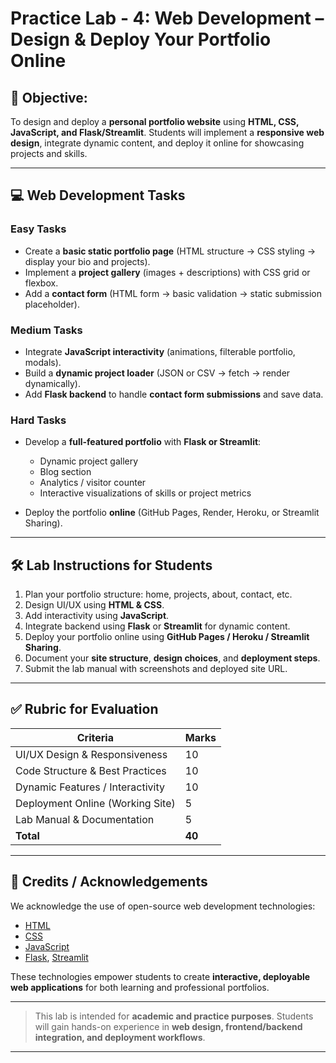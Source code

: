 # Practice Lab - 4: Web Development – Design & Deploy Your Portfolio Online

## 🎯 **Objective:**

To design and deploy a **personal portfolio website** using **HTML, CSS, JavaScript, and Flask/Streamlit**. Students will implement a **responsive web design**, integrate dynamic content, and deploy it online for showcasing projects and skills.

---

## 💻 Web Development Tasks

### Easy Tasks

* Create a **basic static portfolio page** (HTML structure → CSS styling → display your bio and projects).
* Implement a **project gallery** (images + descriptions) with CSS grid or flexbox.
* Add a **contact form** (HTML form → basic validation → static submission placeholder).

### Medium Tasks

* Integrate **JavaScript interactivity** (animations, filterable portfolio, modals).
* Build a **dynamic project loader** (JSON or CSV → fetch → render dynamically).
* Add **Flask backend** to handle **contact form submissions** and save data.

### Hard Tasks

* Develop a **full-featured portfolio** with **Flask or Streamlit**:

  * Dynamic project gallery
  * Blog section
  * Analytics / visitor counter
  * Interactive visualizations of skills or project metrics
* Deploy the portfolio **online** (GitHub Pages, Render, Heroku, or Streamlit Sharing).

---

## 🛠️ **Lab Instructions for Students**

1. Plan your portfolio structure: home, projects, about, contact, etc.
2. Design UI/UX using **HTML & CSS**.
3. Add interactivity using **JavaScript**.
4. Integrate backend using **Flask** or **Streamlit** for dynamic content.
5. Deploy your portfolio online using **GitHub Pages / Heroku / Streamlit Sharing**.
6. Document your **site structure**, **design choices**, and **deployment steps**.
7. Submit the lab manual with screenshots and deployed site URL.

---

## ✅ **Rubric for Evaluation**

| Criteria                         | Marks  |
| -------------------------------- | ------ |
| UI/UX Design & Responsiveness    | 10     |
| Code Structure & Best Practices  | 10     |
| Dynamic Features / Interactivity | 10     |
| Deployment Online (Working Site) | 5      |
| Lab Manual & Documentation       | 5      |
| **Total**                        | **40** |

---

## 🙏 **Credits / Acknowledgements**

We acknowledge the use of open-source web development technologies:

* [HTML](../tools/HTML.md)
* [CSS](../tools/CSS.md)
* [JavaScript](../tools/JavaScript.md)
* [Flask](../tools/Flask.md), [Streamlit](../tools/streamlit.md)

These technologies empower students to create **interactive, deployable web applications** for both learning and professional portfolios.

---

> This lab is intended for **academic and practice purposes**. Students will gain hands-on experience in **web design, frontend/backend integration, and deployment workflows**.

---